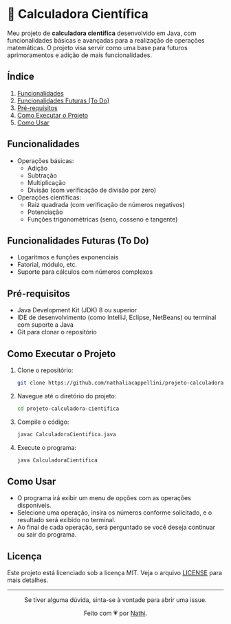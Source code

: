 # 🧮 Calculadora Científica

Meu projeto de **calculadora científica** desenvolvido em Java, com funcionalidades básicas e avançadas para a realização de operações matemáticas. O projeto visa servir como uma base para futuros aprimoramentos e adição de mais funcionalidades.

## Índice

1. [Funcionalidades](#funcionalidades)
2. [Funcionalidades Futuras (To Do)](#funcionalidades-futuras-to-do)
3. [Pré-requisitos](#pré-requisitos)
4. [Como Executar o Projeto](#como-executar-o-projeto)
5. [Como Usar](#como-usar)

## Funcionalidades

- Operações básicas:
  - Adição
  - Subtração
  - Multiplicação
  - Divisão (com verificação de divisão por zero)
- Operações científicas:
  - Raiz quadrada (com verificação de números negativos)
  - Potenciação
  - Funções trigonométricas (seno, cosseno e tangente)

## Funcionalidades Futuras (To Do)

- Logaritmos e funções exponenciais
- Fatorial, módulo, etc.
- Suporte para cálculos com números complexos

## Pré-requisitos

- Java Development Kit (JDK) 8 ou superior
- IDE de desenvolvimento (como IntelliJ, Eclipse, NetBeans) ou terminal com suporte a Java
- Git para clonar o repositório

## Como Executar o Projeto

1. Clone o repositório:

   ```bash
   git clone https://github.com/nathaliacappellini/projeto-calculadora-cientifica.git
    ```

2. Navegue até o diretório do projeto:

    ```bash
    cd projeto-calculadora-cientifica
    ```

3. Compile o código:

    ```bash
    javac CalculadoraCientifica.java
    ```

4. Execute o programa:

    ```bash
    java CalculadoraCientifica
    ```

## Como Usar

- O programa irá exibir um menu de opções com as operações disponíveis.
- Selecione uma operação, insira os números conforme solicitado, e o resultado será exibido no terminal.
- Ao final de cada operação, será perguntado se você deseja continuar ou sair do programa.

## Licença

Este projeto está licenciado sob a licença MIT. Veja o arquivo [LICENSE](/LICENSE) para mais detalhes.

---

<div align="center">
Se tiver alguma dúvida, sinta-se à vontade para abrir uma issue.

Feito com 💗 por <a href="https://github.com/nathaliacappellini">Nathi</a>.
</div>
